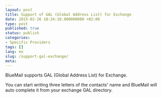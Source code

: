 ```yaml
---
layout: post
title: Support of GAL (Global Address List) for Exchange
date: 2015-02-26 18:24:10.000000000 +02:00
type: post
published: true
status: publish
categories:
- Specific Providers
tags: []
lang: en
slug: /support-gal-exchange/
meta:
---
```


BlueMail supports GAL (Global Address List) for Exchange.

You can start writing three letters of the contacts' name and BlueMail will auto complete it from your exchange GAL directory.